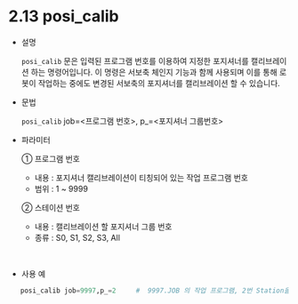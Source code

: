 ﻿# 2.13 posi_calib

- 설명 
    
    ```posi_calib``` 문은 입력된 프로그램 번호를 이용하여 지정한 포지셔너를 캘리브레이션 하는 명령어입니다. 이 명령은 서보축 체인지 기능과 함께 사용되며 이를 통해 로봇이 작업하는 중에도 변경된 서보축의 포지셔너를 캘리브레이션 할 수 있습니다.

- 문법
  
  	```posi_calib``` job=<프로그램 번호>, p_=<포지셔너 그룹번호>

- 파라미터
  
   ① 프로그램 번호
     - 내용 : 포지셔너 캘리브레이션이 티칭되어 있는 작업 프로그램 번호
     - 범위 : 1 ~ 9999
   
   ② 스테이션 번호 
     - 내용 : 캘리브레이션 할 포지셔너 그룹 번호
     - 종류 : S0, S1, S2, S3, All

</br>

- 사용 예
```python
   posi_calib job=9997,p_=2     #  9997.JOB 의 작업 프로그램, 2번 Station을 캘리브레이션 함
```
